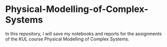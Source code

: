 # Physical-Modelling-of-Complex-Systems

In this repository, I will save my notebooks and reports for the assignments of the KUL course Physical Modelling of Complex Systems.
